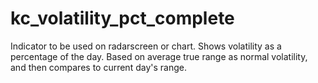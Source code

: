 # kc_volatility_pct_complete

Indicator to be used on radarscreen or chart. Shows volatility as a percentage of the day. Based on average true range as normal volatility, and then compares to current day's range. 
